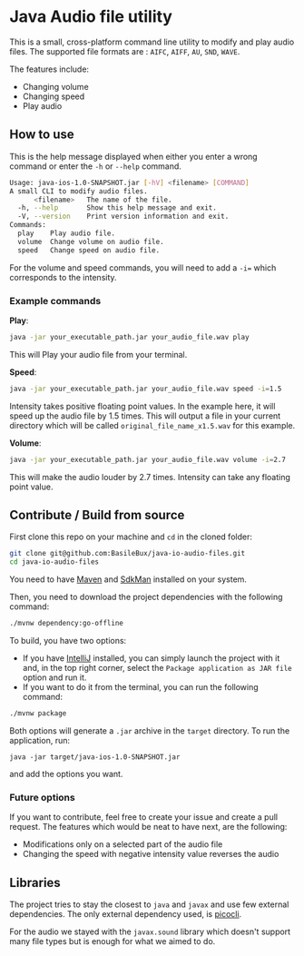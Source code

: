 # Java Audio file utility
This is a small, cross-platform command line utility to modify and play audio files. The supported file formats are : `AIFC`, `AIFF`, `AU`, `SND`, `WAVE`. 

The features include: 
- Changing volume
- Changing speed
- Play audio

## How to use
This is the help message displayed when either you enter a wrong command or enter the `-h` or  `--help` command. 
```bash
Usage: java-ios-1.0-SNAPSHOT.jar [-hV] <filename> [COMMAND]
A small CLI to modify audio files.
      <filename>   The name of the file.
  -h, --help       Show this help message and exit.
  -V, --version    Print version information and exit.
Commands:
  play    Play audio file.
  volume  Change volume on audio file.
  speed   Change speed on audio file.
```
For the volume and speed commands, you will need to add a `-i=` which corresponds to the intensity. 

### Example commands
**Play**: 
```bash
java -jar your_executable_path.jar your_audio_file.wav play
```
This will Play your audio file from your terminal. 

**Speed**: 
```bash
java -jar your_executable_path.jar your_audio_file.wav speed -i=1.5
```
Intensity takes positive floating point values. In the example here, it will speed up the audio file by 1.5 times. This will output a file in your current directory which will be called `original_file_name_x1.5.wav` for this example. 

**Volume**: 
```bash
java -jar your_executable_path.jar your_audio_file.wav volume -i=2.7
```
This will make the audio louder by 2.7 times. Intensity can take any floating point value. 

## Contribute / Build from source
First clone this repo on your machine and `cd` in the cloned folder: 
```bash
git clone git@github.com:BasileBux/java-io-audio-files.git
cd java-io-audio-files
```
You need to have [Maven](https://maven.apache.org/) and [SdkMan](https://sdkman.io/) installed on your system. 

Then, you need to download the project dependencies with the following command: 
```bash
./mvnw dependency:go-offline
```

To build, you have two options: 
- If you have [IntelliJ](https://www.jetbrains.com/idea/) installed, you can simply launch the project with it and, in the top right corner, select the `Package application as JAR file` option and run it. 
- If you want to do it from the terminal, you can run the following command: 
```bash
./mvnw package
```

Both options will generate a `.jar` archive in the `target` directory. To run the application, run: 
```
java -jar target/java-ios-1.0-SNAPSHOT.jar
```
and add the options you want. 

### Future options

If you want to contribute, feel free to create your issue and create a pull request. The features which would be neat to have next, are the following:
- Modifications only on a selected part of the audio file
- Changing the speed with negative intensity value reverses the audio

## Libraries
The project tries to stay the closest to `java` and `javax` and use few external dependencies. The only external dependency used, is [picocli](https://picocli.info/). 

For the audio we stayed with the `javax.sound` library which doesn't support many file types but is enough for what we aimed to do. 